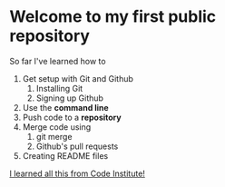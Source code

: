 # Welcome to my first public repository

So far I've learned how to
1. Get setup with Git and Github
	1. Installing Git
	1. Signing up Github
1. Use the **command line**
1. Push code to a **repository**
1. Merge code using
	1. git merge
	1. Github's pull requests
1. Creating README files

[I learned all this from Code Institute!](http://codeinstitute.net)
